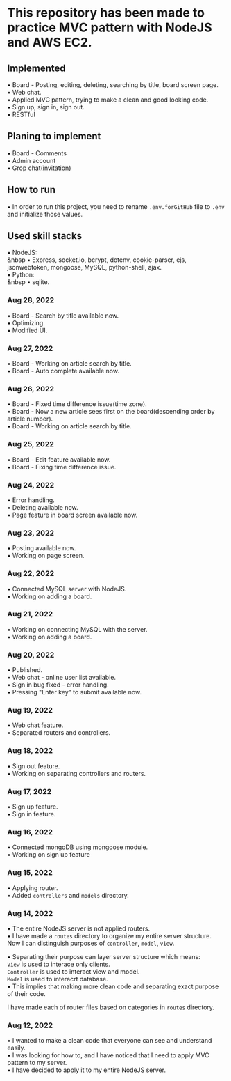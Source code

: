 # This repository has been made to practice MVC pattern with NodeJS and AWS EC2.

## Implemented
• Board - Posting, editing, deleting, searching by title, board screen page. <br>
• Web chat. <br>
• Applied MVC pattern, trying to make a clean and good looking code. <br>
• Sign up, sign in, sign out. <br>
• RESTful <br>

## Planing to implement
• Board - Comments <br>
• Admin account <br>
• Grop chat(invitation) <br>

## How to run
• In order to run this project, you need to rename `.env.forGitHub` file to `.env` and initialize those values. <br>

## Used skill stacks
• NodeJS:  <br>
&nbsp ▪︎ Express, socket.io, bcrypt, dotenv, cookie-parser, ejs, jsonwebtoken, mongoose, MySQL, python-shell, ajax. <br>
• Python:  <br>
&nbsp ▪︎ sqlite. <br>

### Aug 28, 2022
• Board - Search by title available now. <br>
• Optimizing. <br>
• Modified UI. <br>

### Aug 27, 2022
• Board - Working on article search by title. <br>
• Board - Auto complete available now.  <br>

### Aug 26, 2022
• Board - Fixed time difference issue(time zone). <br>
• Board - Now a new article sees first on the board(descending order by article number). <br>
• Board - Working on article search by title. <br>

### Aug 25, 2022
• Board - Edit feature available now. <br>
• Board - Fixing time difference issue. <br>

### Aug 24, 2022
• Error handling. <br>
• Deleting available now. <br>
• Page feature in board screen available now. <br>

### Aug 23, 2022
• Posting available now. <br>
• Working on page screen. <br>

### Aug 22, 2022
• Connected MySQL server with NodeJS. <br>
• Working on adding a board. <br>

### Aug 21, 2022
• Working on connecting MySQL with the server. <br>
• Working on adding a board. <br>

### Aug 20, 2022
• Published. <br>
• Web chat - online user list available. <br>
• Sign in bug fixed - error handling. <br>
• Pressing "Enter key" to submit available now. <br>

### Aug 19, 2022
• Web chat feature. <br>
• Separated routers and controllers. <br>

### Aug 18, 2022
• Sign out feature. <br>
• Working on separating controllers and routers. <br>

### Aug 17, 2022
• Sign up feature. <br>
• Sign in feature. <br>

### Aug 16, 2022
• Connected mongoDB using mongoose module. <br>
• Working on sign up feature <br>

### Aug 15, 2022
• Applying router. <br>
• Added `controllers` and `models` directory. <br>

### Aug 14, 2022
• The entire NodeJS server is not applied routers. <br>
• I have made a `routes` directory to organize my entire server structure. <br>
Now I can distinguish purposes of `controller`, `model`, `view`. <br>

• Separating their purpose can layer server structure which means:  <br>
    `View` is used to interace only clients. <br>
    `Controller` is used to interact view and model. <br>
    `Model` is used to interacrt database. <br>
• This implies that making more clean code and separating exact purpose of their code. <br>

I have made each of router files based on categories in `routes` directory. <br>

### Aug 12, 2022
• I wanted to make a clean code that everyone can see and understand easily. <br>
• I was looking for how to, and I have noticed that I need to apply MVC pattern to my server.  <br>
• I have decided to apply it to my entire NodeJS server. <br>
